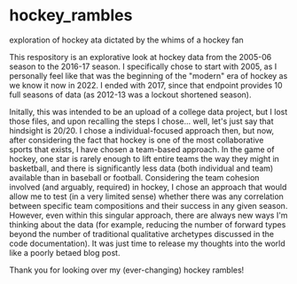 # hockey_rambles
exploration of hockey  ata dictated by the whims of a hockey fan 

This respository is an explorative look at hockey data from the 2005-06 season to the 2016-17 season. I specifically chose to start with 2005, as I personally feel like that was the beginning of the "modern" era of hockey as we know it now in 2022. I ended with 2017, since that endpoint provides 10 full seasons of data (as 2012-13 was a lockout shortened season). 

Initally, this was intended to be an upload of a college data project, but I lost those files, and upon recalling the steps I chose... well, let's just say that hindsight is 20/20. I chose a individual-focused approach then, but now, after considering the fact that hockey is one of the most collaborative sports that exists, I have chosen a team-based approach. In the game of hockey, one star is rarely enough to lift entire teams the way they might in basketball, and there is significantly less data (both individual and team) available than in baseball or football. Considering the team cohesion involved (and arguably, required) in hockey, I chose an approach that would allow me to test (in a very limited sense) whether there was any correlation between specific team compositions and their success in any given season. However, even within this singular approach, there are always new ways I'm thinking about the data (for example, reducing the number of forward types beyond the number of traditional qualitative archetypes discussed in the code documentation). It was just time to release my thoughts into the world like a poorly betaed blog post. 

Thank you for looking over my (ever-changing) hockey rambles!

